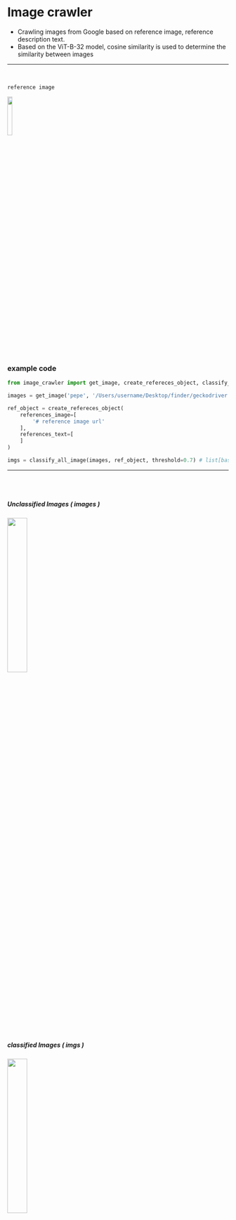 # Image crawler 

- Crawling images from Google based on reference image, reference description text.
- Based on the ViT-B-32 model, cosine similarity is used to determine the similarity between images

---

<br>

`reference image`

<img src = "https://github.com/user-attachments/assets/6e870108-a7c6-4a85-ac64-eeb2dfdef0c6" width="15%" height="15%">

<br>


### example code
```python
from image_crawler import get_image, create_refereces_object, classify_all_image

images = get_image('pepe', '/Users/username/Desktop/finder/geckodriver', scroll=0) # list[base64 string]

ref_object = create_refereces_object(
    references_image=[
        '# reference image url'
    ],
    references_text=[
    ]
)

imgs = classify_all_image(images, ref_object, threshold=0.7) # list[base64 string]
```
---

<br><br>

##### Unclassified Images ( images )
<img src = "https://github.com/user-attachments/assets/5c5b860e-a911-4ecb-bb91-eb6cd9252a87" width="30%" height="30%">

##### classified Images ( imgs )
<img src = "https://github.com/user-attachments/assets/dd502e90-4771-4ac2-ba1d-2cb9d7e12a2e" width="30%" height="30%">
